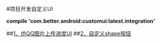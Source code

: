 #项目开发自定义UI

**compile 'com.better.android:customui:latest.integration'**

##[1、仿QQ图片上传进度UI](./readme/Readme_ImageProgress.md "仿QQ图片上传进度UI")
##[2、自定义shape按钮](./readme/Readme_ShapeButton.md "自定义shape按钮")
